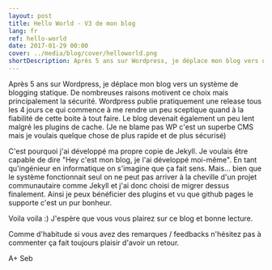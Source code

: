```yaml
---
layout: post
title: Hello World - V3 de mon blog
lang: fr
ref: hello-world
date: 2017-01-29 00:00
cover: ../media/blog/cover/helloworld.png
shortDescription: Après 5 ans sur Wordpress, je déplace mon blog vers un système de blogging statique. 
---
```


Après 5 ans sur Wordpress, je déplace mon blog vers un système de blogging statique. 
De nombreuses raisons motivent ce choix mais principalement la sécurité.
Wordpress publie pratiquement une release tous les 4 jours ce qui commence à me rendre un peu sceptique quand à la 
fiabilité de cette boite à tout faire. Le blog devenait également un peu lent malgré les plugins de cache. (Je ne blame 
pas WP c'est un superbe CMS mais je voulais quelque chose de plus rapide et de plus sécurisé)

C'est pourquoi j'ai développé ma propre copie de Jekyll. Je voulais être capable de dire "Hey c'est mon blog, je l'ai développé moi-même". En tant qu'ingénieur en informatique on s'imagine que ça fait sens. Mais... bien que le système fonctionnait seul on ne peut pas arriver à la cheville d'un projet communautaire comme Jekyll et j'ai donc choisi de migrer dessus finalement. Ainsi je peux bénéficier des plugins et vu que github pages le supporte c'est un pur bonheur.


Voila voila :) J'espère que vous vous plairez sur ce blog et bonne lecture.

Comme d'habitude si vous avez des remarques / feedbacks n'hésitez pas à commenter ça fait toujours plaisir d'avoir un retour.

A+
Seb